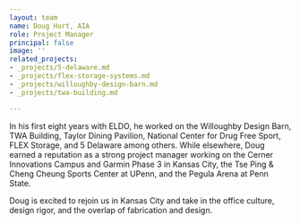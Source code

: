 ```yaml
---
layout: team
name: Doug Hurt, AIA
role: Project Manager
principal: false
image: ''
related_projects:
- _projects/5-delaware.md
- _projects/flex-storage-systems.md
- _projects/willoughby-design-barn.md
- _projects/twa-building.md

---
```

In his first eight years with ELDO, he worked on the Willoughby Design Barn, TWA Building, Taylor Dining Pavilion, National Center for Drug Free Sport, FLEX Storage, and 5 Delaware among others. While elsewhere, Doug earned a reputation as a strong project manager working on the Cerner Innovations Campus and Garmin Phase 3 in Kansas City, the Tse Ping & Cheng Cheung Sports Center at UPenn, and the Pegula Arena at Penn State.  
  
Doug is excited to rejoin us in Kansas City and take in the office culture, design rigor, and the overlap of fabrication and design.